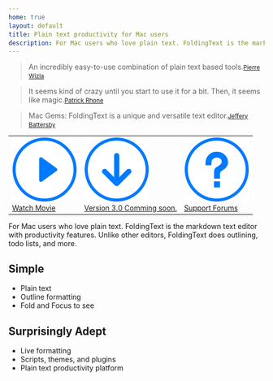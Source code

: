 ```yaml
---
home: true
layout: default
title: Plain text productivity for Mac users
description: For Mac users who love plain text. FoldingText is the markdown text editor with productivity features. Unlike other editors, FoldingText does outlining, todo lists, and more.
---
```


<blockquote id="leadquote"><span class="quote">An incredibly easy-to-use combination of plain text based tools.</span><small class="author"><a href="http://mac.appstorm.net/reviews/productivity-review/foldingtext-a-swiss-army-knife-for-plain-text-lovers">Pierre Wizla</a></small></blockquote>

<blockquote id="leadquote"><span class="quote">It seems kind of crazy until you start to use it for a bit. Then, it seems like magic.</span><small class="author"><a href="http://minimalmac.com/post/30014644859">Patrick Rhone</a></small></blockquote>

<blockquote id="leadquote"><span class="quote">Mac Gems: FoldingText is a unique and versatile text editor.</span><small class="author"><a href="http://www.macworld.com/article/2013699/mac-gems-foldingtext-is-a-unique-and-versatile-text-editor.html">Jeffery Battersby</a></small></blockquote>

<nav>
    <table>
        <tr>
            <td>
                <a class="fancyvideo5" href="/static/gallery/screencastposter.png">
                    <img src="/static/play.svg"><br />
                        Watch Movie
                </a>
            </td>
            <td>
                <a href="#">
                    <img src="/static/download.svg"><br />
                        Version 3.0 Comming soon.
                </a>
            </td>
            <td>
                <a href="http://support.foldingtext.com">
                    <img src="/static/support.svg"><br />
                        Support Forums
                </a>
            </td>
        </tr>
    </table>
</nav>

For Mac users who love plain text. FoldingText is the markdown text editor with productivity features. Unlike other editors, FoldingText does outlining, todo lists, and more.

## Simple

- Plain text
- Outline formatting
- Fold and Focus to see

## Surprisingly Adept

- Live formatting
- Scripts, themes, and plugins
- Plain text productivity platform
